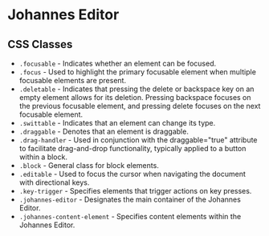 # Johannes Editor

## CSS Classes

* `.focusable` - Indicates whether an element can be focused.
* `.focus` - Used to highlight the primary focusable element when multiple focusable elements are present.
* `.deletable` - Indicates that pressing the delete or backspace key on an empty element allows for its deletion. Pressing backspace focuses on the previous focusable element, and pressing delete focuses on the next focusable element.
* `.swittable` - Indicates that an element can change its type.
* `.draggable`  - Denotes that an element is draggable.
* `.drag-handler` - Used in conjunction with the draggable="true" attribute to facilitate drag-and-drop functionality, typically applied to a button within a block.
* `.block` - General class for block elements.
* `.editable` - Used to focus the cursor when navigating the document with directional keys.
* `.key-trigger` - Specifies elements that trigger actions on key presses.
* `.johannes-editor` - Designates the main container of the Johannes Editor.
* `.johannes-content-element` - Specifies content elements within the Johannes Editor.
